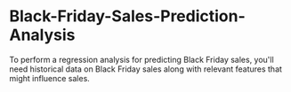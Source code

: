 # Black-Friday-Sales-Prediction-Analysis
To perform a regression analysis for predicting Black Friday sales, you'll need historical data on Black Friday sales along with relevant features that might influence sales.
